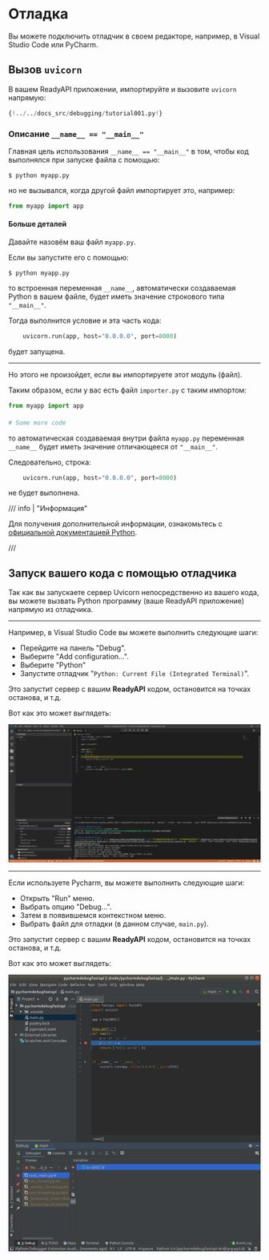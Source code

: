 # Отладка

Вы можете подключить отладчик в своем редакторе, например, в Visual Studio Code или PyCharm.

## Вызов `uvicorn`

В вашем ReadyAPI приложении, импортируйте и вызовите `uvicorn` напрямую:

```Python hl_lines="1  15"
{!../../docs_src/debugging/tutorial001.py!}
```

### Описание `__name__ == "__main__"`

Главная цель использования `__name__ == "__main__"` в том, чтобы код выполнялся при запуске файла с помощью:

<div class="termy">

```console
$ python myapp.py
```

</div>

но не вызывался, когда другой файл импортирует это, например:

```Python
from myapp import app
```

#### Больше деталей

Давайте назовём ваш файл `myapp.py`.

Если вы запустите его с помощью:

<div class="termy">

```console
$ python myapp.py
```

</div>

то встроенная переменная `__name__`, автоматически создаваемая Python в вашем файле, будет иметь значение строкового типа `"__main__"`.

Тогда выполнится условие и эта часть кода:

```Python
    uvicorn.run(app, host="0.0.0.0", port=8000)
```

будет запущена.

---

Но этого не произойдет, если вы импортируете этот модуль (файл).

Таким образом, если у вас есть файл `importer.py` с таким импортом:

```Python
from myapp import app

# Some more code
```

то автоматическая создаваемая внутри файла `myapp.py` переменная `__name__` будет иметь значение отличающееся от `"__main__"`.

Следовательно, строка:

```Python
    uvicorn.run(app, host="0.0.0.0", port=8000)
```

не будет выполнена.

/// info | "Информация"

Для получения дополнительной информации, ознакомьтесь с <a href="https://docs.python.org/3/library/__main__.html" class="external-link" target="_blank">официальной документацией Python</a>.

///

## Запуск вашего кода с помощью отладчика

Так как вы запускаете сервер Uvicorn непосредственно из вашего кода, вы можете вызвать Python программу (ваше ReadyAPI приложение) напрямую из отладчика.

---

Например, в Visual Studio Code вы можете выполнить следующие шаги:

- Перейдите на панель "Debug".
- Выберите "Add configuration...".
- Выберите "Python"
- Запустите отладчик "`Python: Current File (Integrated Terminal)`".

Это запустит сервер с вашим **ReadyAPI** кодом, остановится на точках останова, и т.д.

Вот как это может выглядеть:

<img src="/img/tutorial/debugging/image01.png">

---

Если используете Pycharm, вы можете выполнить следующие шаги:

- Открыть "Run" меню.
- Выбрать опцию "Debug...".
- Затем в появившемся контекстном меню.
- Выбрать файл для отладки (в данном случае, `main.py`).

Это запустит сервер с вашим **ReadyAPI** кодом, остановится на точках останова, и т.д.

Вот как это может выглядеть:

<img src="/img/tutorial/debugging/image02.png">

